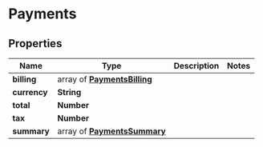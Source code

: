 # Payments

## Properties

| Name         | Type                                               | Description | Notes |
| ------------ | -------------------------------------------------- | ----------- | ----- |
| **billing**  | array of [**PaymentsBilling**](PaymentsBilling.md) |             |
| **currency** | **String**                                         |             |
| **total**    | **Number**                                         |             |
| **tax**      | **Number**                                         |             |
| **summary**  | array of [**PaymentsSummary**](PaymentsSummary.md) |             |
